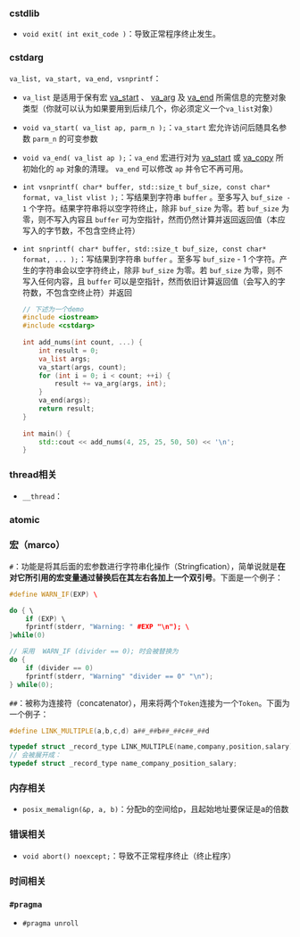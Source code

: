 ### cstdlib

- `void exit( int exit_code )`：导致正常程序终止发生。





### cstdarg

`va_list, va_start, va_end, vsnprintf`：

- `va_list` 是适用于保有宏 [va_start](https://zh.cppreference.com/w/cpp/utility/variadic/va_start) 、 [va_arg](https://zh.cppreference.com/w/cpp/utility/variadic/va_arg) 及 [va_end](https://zh.cppreference.com/w/cpp/utility/variadic/va_end) 所需信息的完整对象类型（你就可以认为如果要用到后续几个，你必须定义一个`va_list`对象）

- `void va_start( va_list ap, parm_n );`：`va_start` 宏允许访问后随具名参数 `parm_n` 的可变参数

- `void va_end( va_list ap );`：`va_end` 宏进行对为 [va_start](https://zh.cppreference.com/w/cpp/utility/variadic/va_start) 或 [va_copy](https://zh.cppreference.com/w/cpp/utility/variadic/va_copy) 所初始化的 `ap` 对象的清理。 `va_end` 可以修改 `ap` 并令它不再可用。

- `int vsnprintf( char* buffer, std::size_t buf_size, const char* format, va_list vlist );`：写结果到字符串 `buffer` 。至多写入 `buf_size - 1` 个字符。结果字符串将以空字符终止，除非 `buf_size` 为零。若 `buf_size` 为零，则不写入内容且 `buffer` 可为空指针，然而仍然计算并返回返回值（本应写入的字节数，不包含空终止符）

- `int snprintf( char* buffer, std::size_t buf_size, const char* format, ... );`：写结果到字符串 `buffer` 。至多写 `buf_size` - 1 个字符。产生的字符串会以空字符终止，除非 `buf_size` 为零。若 `buf_size` 为零，则不写入任何内容，且 `buffer` 可以是空指针，然而依旧计算返回值（会写入的字符数，不包含空终止符）并返回

  ```cpp
  // 下述为一个demo
  #include <iostream>
  #include <cstdarg>
   
  int add_nums(int count, ...) {
      int result = 0;
      va_list args;
      va_start(args, count);
      for (int i = 0; i < count; ++i) {
          result += va_arg(args, int);
      }
      va_end(args);
      return result;
  }
   
  int main() {
      std::cout << add_nums(4, 25, 25, 50, 50) << '\n';
  }
  ```



### thread相关

- `__thread`：



### atomic



### 宏（marco）

`#`：功能是将其后面的宏参数进行字符串化操作（Stringfication），简单说就是**在对它所引用的宏变量通过替换后在其左右各加上一个双引号**。下面是一个例子：

```cpp
#define WARN_IF(EXP) \ 

do { \
    if (EXP) \ 
    fprintf(stderr, "Warning: " #EXP "\n"); \ 
}while(0)

// 采用  WARN_IF (divider == 0); 时会被替换为
do { 
    if (divider == 0) 
    fprintf(stderr, "Warning" "divider == 0" "\n"); 
} while(0); 
```

`##`：被称为连接符（concatenator），用来将两个`Token`连接为一个`Token`。下面为一个例子：

```cpp
#define LINK_MULTIPLE(a,b,c,d) a##_##b##_##c##_##d 

typedef struct _record_type LINK_MULTIPLE(name,company,position,salary); 
// 会被展开成：
typedef struct _record_type name_company_position_salary; 
```



### 内存相关

- `posix_memalign(&p, a, b)`：分配b的空间给p，且起始地址要保证是a的倍数



### 错误相关

- `void abort() noexcept;`：导致不正常程序终止（终止程序）



### 时间相关



### `#pragma`

- `#pragma unroll`